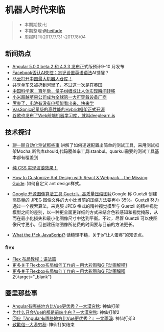 # 机器人时代来临

> - 本期期数:七    
> - 本期整理:[@heifade](https://github.com/heifade)
> - 周报时间:2017/7/31~2017/8/04 

## 新闻热点
- [Angular 5.0.0 beta.2 和 4.3.3 发布](https://www.oschina.net/news/87376/angular-5-0-0-beta2)正式版预计9-10 月发布
- [Facebook否认AI失控：忘记设置英语语法](http://www.nbd.com.cn/articles/2017-08-03/1135139.html)AI觉醒？
- [马云打开中国最大机器人仓库！](http://iuut.yvhvkb.cn/detail/2017/08/04/1654607.html?content_id=1654607&key=f5b5jJsZ0OVwNXi4ahJIZbekIvleNnky0MTHGGlQSg8p7ZfTnSc_mD54D7Cg3yTeldBDxi1oNrC2b-CRKUYN-67ttbyjGWj5qRfVjN3GfvexUWtzNijH_zT4-FfadyJT5Q9Nb6CokulqyjpT&pv_id=&cid=7&fr=1&i=1880223831)
- [共享单车又被扔到河里了，不过这一次是在英国](http://iuut.yvhvkb.cn/detail/2017/08/04/1656528.html?content_id=1656528&key=600cP0HjZOJsTvV9XP1DYA_Afj_StSRoOmprK8EKVyIec2cGu7wgd3YIynR73vfYhbNycdTuQoaTSKu1fLZMzfmpT94VsgMwwRl0wDfRd-K2cer9o5ZJjUgDm13duicMfxC-Vkg1zfDfZcAm&pv_id=&cid=7&fr=1&i=1880223831)
- [中国科学家：百年后，量子纠缠或让人体实现瞬间转移](http://iuut.yvhvkb.cn/detail/2017/08/03/1653565.html?content_id=1653565&key=f9eeclilm47_5TkU3RX2bZOk_8CatwrjbQdRE3FkP52xxRtb3mzgxrOSR-scPRrdndNxRrRcvw2dsv_o48W5Vxx2iNw6yV8lseKl1cqkuzlGk0i-1_oMzOeM6dXSDqQCuL3aDuAN-LRliMns&pv_id=&cid=7&fr=1&i=1880223831)
- [小米超越苹果公司成为全球第一大可穿戴设备厂商](http://iuut.yvhvkb.cn/detail/2017/08/03/1653678.html?content_id=1653678&key=80bcJw2C8OUEfnfMIgHwUSTxjALfQKS6ulVkS6pJtNns8bWIeak0xoOtTyra7g4kGoEe7uxCd2Hr1NqprcxUA6-LSJSsC15RjaOPpBn4D6L14fe_xSz4jmx0N6B3rC3lAulU7sfOtVGxiZnE&pv_id=&cid=7&fr=1&i=1880223831)
- [厉害了，电池有没有电都能看出来，快来学](http://iuut.yvhvkb.cn/detail/2017/08/03/1653970.html?content_id=1653970&key=cdb6NO0b1WTzynSopNEhyoQjhjc7YJCxE-NvTnGOr0OjGZ4onU5BxyOlOLcZYhEY3MT35-eQOmjxVqCCzs83QwOiBa_hTaT_jMAH51OVcmDYprVC32IHIG863vgqz9OJI969lXkldGbjARsY&pv_id=&cid=7&fr=0&i=1880223831)
- [VasSonic轻量级的高性能的Hybrid框架正式开源](https://mp.weixin.qq.com/s?__biz=MzIwMzYwMjkzOQ%3D%3D&idx=1&mid=2247483910&sn=436e342cf677a3d5c4f71e1b9685aac2)
- [谷歌也发布了Web前端机器学习库，就叫deeplearn.js](https://www.leiphone.com/news/201708/SuCSLWLNMZj0yvB4.html)



## 技术探讨

- [聊一聊自动化测试那些事](https://github.com/tmallfe/tmallfe.github.io/issues/37) 讲解了如何迅速配置出简单的测试工具，采用测试框架Mocha,断言库should,代码覆盖率工具istanbul。quarkui需要的测试工具基本都有覆盖到
- [纯 CSS 实现波浪效果！](http://web.jobbole.com/91803/)

- [How to Customize Ant Design with React & Webpack… the Missing Guide](https://medium.com/@GeoffMiller/how-to-customize-ant-design-with-react-webpack-the-missing-guide-c6430f2db10f): 如何自定义 ant design样式。
- [Google 开源图像算法工具 Guetzli，高质量压缩图片](https://www.oschina.net/news/82988/google-opensource-guetzli)Google 称 Guetzli 创建高质量的 JPEG 图像文件的大小比当前的压缩方法要再小 35％。Guetzli 努力通过一个搜索算法，来克服 JPEG 格式的精神视觉模型与 Guetzli 的精神视觉模型之间的差别，以一种更全面更详细的方式来结合色彩感知和视觉掩蔽，从而在最小化损失和最小化图像尺寸中达到平衡。不过，尽管 Guetzli 可以使图像尺寸更小，但创建压缩图像所花费的时间要与目前的方法更长。
- [What the f*ck JavaScript?](https://github.com/denysdovhan/wtfjs):话糙理不糙，关于js“让人蛋疼”的知识点。

### flex

- [Flex 布局教程：语法篇](http://www.ruanyifeng.com/blog/2015/07/flex-grammar.html)
- [更多关于Flexbox布局如何工作的 – 用大彩图和GIF动画解释1](http://www.css88.com/archives/7212)
- [更多关于Flexbox布局如何工作的 – 用大彩图和GIF动画解释2](http://www.css88.com/archives/7236){:target="_blank"}


## 圈里那些事

- [Angular有哪些地方比Vue更优秀？--大漠穷秋](http://damoqiongqiu.github.io/web%E5%89%8D%E7%AB%AF/2017/08/02/Angular-vs-Vue.html): 神仙打架
- [为什么只会Vue的都是前端小白？--大漠穷秋](https://zhuanlan.zhihu.com/p/28282605): 神仙打架2
- [回应『Angular有哪些地方比Vue更优秀？』--尤雨溪](https://zhuanlan.zhihu.com/p/28284087): 神仙打架3
- [致歉信--大漠穷秋](https://zhuanlan.zhihu.com/p/28343146): 神仙打架结束
